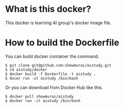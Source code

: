 # What is this docker?

This docker is learning AI group's docker image file.


# How to build the Dockerfile

You can build docker container the command.

```
$ git clone git@github.com:showmurai/aistudy.git
$ cd aistudy/docker
$ docker build -f Dockerfile -t aistudy .
$ docer run -it aistudy /bin/bash
```

Or you can download from Docker Hub like this.

```
$ docker pull showmurai/aistudy
$ docker run -it aistudy /bin/bash
```
